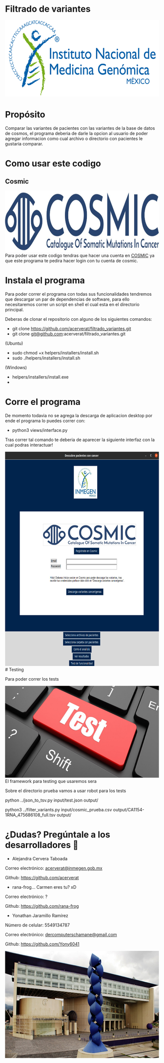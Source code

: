 # Filtrado de variantes

<p align="center"><a href="http://www.inmegen.gob.mx/" target="_blank" rel="noopener noreferrer"><img width="2000" height= '250' src="public/INMEGEN_logo.jpg" alt="INMEGEN logo"></a></p>

# Propósito

Comparar las variantes de pacientes con las variantes de la base de datos de cosmos, el programa deberia de darle la opcion al usuario de poder agregar informacion como cual archivo o directorio con pacientes le gustaria comparar.

# Como usar este codigo

## Cosmic

<img width="1000" height= '200' src="public/cosmicLogo.jpg" alt="consmic_logo">
Para poder usar este codigo tendras que hacer una cuenta en  <a href="https://cancer.sanger.ac.uk/cosmic/register">COSMIC</a> ya que este programa te pedira hacer login con tu cuenta de cosmic.

# Instala el programa

Para poder correr el programa con todas sus funcionalidades tendremos que descargar un par de dependencias de software, para ello necesitaremos correr un script en shell el cual esta en el directorio principal.

Deberas de clonar el repositorio con alguno de los siguientes comandos:

- git clone https://github.com/acerverat/filtrado_variantes.git
- git clone git@github.com:acerverat/filtrado_variantes.git

(Ubuntu)

- sudo chmod +x helpers/installers/install.sh
- sudo ./helpers/installers/install.sh

(Windows)

- helpers/installers/install.exe
-

# Corre el programa

De momento todavia no se agrega la descarga de aplicacion desktop por ende el programa lo puedes correr con:

- python3 views/interface.py

Tras correr tal comando te deberia de aparecer la siguiente interfaz con la cual podras interactuar!

<img width="700" height= '700' src="public/interface.png" alt="INMEGEN logo">
# Testing

Para poder correr los tests

<img width="700" height= '300' src="public/testing-1.jpg" alt="INMEGEN logo">
El framework para testing que usaremos sera

Sobre el directorio prueba vamos a usar robot para los tests

python ../json_to_tsv.py input/test.json output/

python3 ../filter_variants.py input/cosmic_prueba.csv output/CA1154-1RNA_475686108_full.tsv output/

# ¿Dudas? Pregúntale a los desarrolladores 📱

- Alejandra Cervera Taboada

Correo electrónico: acerverat@inmegen.gob.mx

Github: https://github.com/acerverat

- rana-frog... Carmen eres tu? xD

Correo electrónico: ?

Github: https://github.com/rana-frog

- Yonathan Jaramillo Ramírez

Número de celular: 5549134787

Correo electrónico: dercomputerschamane@gmail.com

Github: https://github.com/Yony6041

<img width="2000" height= '350' src="public/inmegen.jpg" alt="INMEGEN logo">
